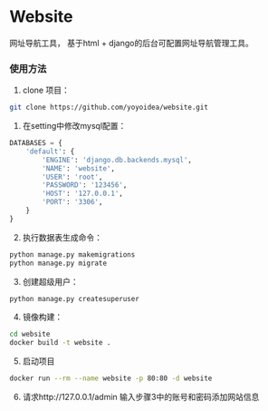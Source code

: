 # Website

网址导航工具， 基于html + django的后台可配置网址导航管理工具。

### 使用方法

1. clone 项目：

```bash
git clone https://github.com/yoyoidea/website.git
```
1. 在setting中修改mysql配置：

```python
DATABASES = {
    'default': {
        'ENGINE': 'django.db.backends.mysql',
        'NAME': 'website',
        'USER': 'root',
        'PASSWORD': '123456',
        'HOST': '127.0.0.1',
        'PORT': '3306',
    }
}
```

2. 执行数据表生成命令：

```bash
python manage.py makemigrations
python manage.py migrate
```
3. 创建超级用户：

```bash
python manage.py createsuperuser
```

4. 镜像构建：

```bash
cd website
docker build -t website .
```

5. 启动项目

```bash
docker run --rm --name website -p 80:80 -d website
```

6. 请求http://127.0.0.1/admin 输入步骤3中的账号和密码添加网站信息

